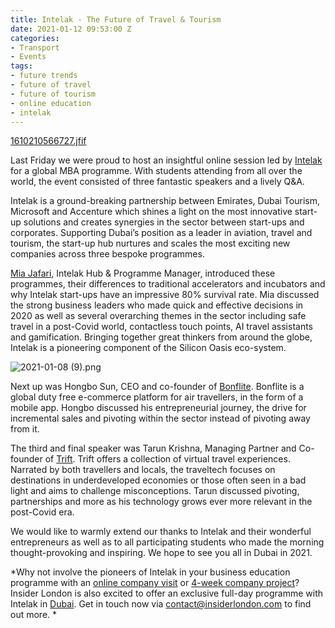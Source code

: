 ```yaml
---
title: Intelak - The Future of Travel & Tourism
date: 2021-01-12 09:53:00 Z
categories:
- Transport
- Events
tags:
- future trends
- future of travel
- future of tourism
- online education
- intelak
---
```


[1610210566727.jfif](/uploads/1610210566727.jfif)

Last Friday we were proud to host an insightful online session led by [Intelak](https://intelak.com/) for a global MBA programme. With students attending from all over the world, the event consisted of three fantastic speakers and a lively Q&A. 

Intelak is a ground-breaking partnership between Emirates, Dubai Tourism, Microsoft and Accenture which shines a light on the most innovative start-up solutions and creates synergies in the sector between start-ups and corporates. Supporting Dubai’s position as a leader in aviation, travel and tourism, the start-up hub nurtures and scales the most exciting new companies across three bespoke programmes.

[Mia Jafari](https://www.insiderlondon.com/blog/spotlight-on-intelak-the-thriving-tech-community-of-dubai/), Intelak Hub & Programme Manager, introduced these programmes, their differences to traditional accelerators and incubators and why Intelak start-ups have an impressive 80% survival rate. Mia discussed the strong business leaders who made quick and effective decisions in 2020 as well as several overarching themes in the sector including safe travel in a post-Covid world, contactless touch points, AI travel assistants and gamification. Bringing together great thinkers from around the globe, Intelak is a pioneering component of the Silicon Oasis eco-system.

![2021-01-08 (9).png](/uploads/2021-01-08%20(9).png)

Next up was Hongbo Sun, CEO and co-founder of [Bonflite](https://www.bonflite.com/). Bonflite is a global duty free e-commerce platform for air travellers, in the form of a mobile app. Hongbo discussed his entrepreneurial journey, the drive for incremental sales and pivoting within the sector instead of pivoting away from it.

The third and final speaker was Tarun Krishna, Managing Partner and Co-founder of [Trift](https://trift.io/). Trift offers a collection of virtual travel experiences. Narrated by both travellers and locals, the traveltech focuses on destinations in underdeveloped economies or those often seen in a bad light and aims to challenge misconceptions. Tarun discussed pivoting, partnerships and more as his technology grows ever more relevant in the post-Covid era. 

We would like to warmly extend our thanks to Intelak and their wonderful entrepreneurs as well as to all participating students who made the morning thought-provoking and inspiring. We hope to see you all in Dubai in 2021.

*Why not involve the pioneers of Intelak in your business education programme with an [online company visit](https://www.insiderlondon.com/online-education/online-company-visits/) or [4-week company project](https://www.insiderlondon.com/online-education/company-projects/)? Insider London is also excited to offer an exclusive full-day programme with Intelak in [Dubai](https://www.insiderlondon.com/asia/dubai/). Get in touch now via [contact@insiderlondon.com](mailto:contact@insiderlondon.com) to find out more.
*